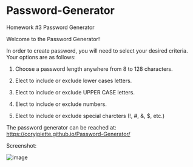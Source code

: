 # Password-Generator
Homework #3 Password Generator

Welcome to the Password Generator!

In order to create password, you will need to select your desired criteria. Your options are as follows:

1) Choose a password length anywhere from 8 to 128 characters.

2) Elect to include or exclude lower cases letters.

3) Elect to include or exclude UPPER CASE letters.

4) Elect to include or exclude numbers.

5) Elect to include or exclude special charcters (!, #, &, $, etc.)

The password generator can be reached at: https://coryjpiette.github.io/Password-Generator/

Screenshot:

![image](https://user-images.githubusercontent.com/60293516/121233083-4251ba00-c860-11eb-9463-c04604421836.png)
